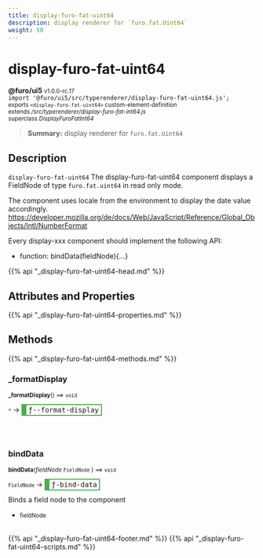 ```yaml
---
title: display-furo-fat-uint64
description: display renderer for `furo.fat.Uint64`
weight: 50
---
```


# display-furo-fat-uint64
**@furo/ui5** <small>v1.0.0-rc.17</small>
<br>`import '@furo/ui5/src/typerenderer/display-furo-fat-uint64.js';`<small>
<br>exports `<display-furo-fat-uint64>` custom-element-definition
<br>extends */src/typerenderer/display-furo-fat-int64.js*
<br>superclass *DisplayFuroFatInt64*</small>

> **Summary:** display renderer for `furo.fat.Uint64`

## Description

`display-furo-fat-uint64`
The display-furo-fat-uint64 component displays a FieldNode of type `furo.fat.uint64` in read only mode.

The component uses locale from the environment to display the date value accordingly.
https://developer.mozilla.org/de/docs/Web/JavaScript/Reference/Global_Objects/Intl/NumberFormat

Every display-xxx component should implement the following API:
- function: bindData(fieldNode){...}

{{% api "_display-furo-fat-uint64-head.md" %}}

## Attributes and Properties
{{% api "_display-furo-fat-uint64-properties.md" %}}






## Methods
{{% api "_display-furo-fat-uint64-methods.md" %}}


### **_formatDisplay**
<small>**_formatDisplay**() ⟹ `void`</small>

<small>`*`</small> →
<span  style="border-width:2px 2px 2px 10px; border-style: solid;border-color:  rgb(76, 175, 80);font-family:monospace; padding:2px 4px;">ƒ--format-display</span>



<br><br>

### **bindData**
<small>**bindData**(*fieldNode* `FieldNode` ) ⟹ `void`</small>

<small>`FieldNode` </small> →
<span  style="border-width:2px 2px 2px 10px; border-style: solid;border-color:  rgb(76, 175, 80);font-family:monospace; padding:2px 4px;">ƒ-bind-data</span>

Binds a field node to the component

- <small>fieldNode </small>
<br><br>





{{% api "_display-furo-fat-uint64-footer.md" %}}
{{% api "_display-furo-fat-uint64-scripts.md" %}}
